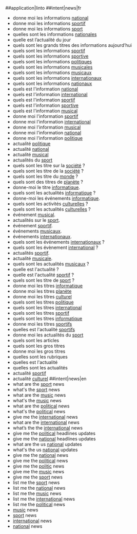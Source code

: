 ##application|linto
##intent|news|fr
- donne moi les informations [national](type_national)
- donne moi les informations [sportif](type_sport)
- donne moi les informations [sport](type_sport)
- quelles sont les informations [nationales](type_national)
- quelle est l’actualité du jour
- quels sont les grands titres des informations aujourd’hui
- quels sont les informations [sportif](type_sport)
- quels sont les informations [sportive](type_sport)
- quels sont les informations [politiques](type_politique)
- quels sont les informations [musicales](type_music)
- quels sont les informations [musicaux](type_music)
- quels sont les informations [internationaux](type_international)
- quels sont les informations [nationaux](type_national)
- quels est l'information [national](type_national)
- quels est l'information [international](type_international)
- quels est l'information [sportif](type_sport)
- quels est l'information [sportive](type_sport)
- quels est l'information [musical](type_music)
- donne moi l'information [sportif](type_sport)
- donne moi l'information [international](type_international)
- donne moi l'information [musical](type_music)
- donne moi l'information [national](type_national)
- donne moi l'information [politique](type_politique)
- actualité [politique](type_politique)
- actualité [national](type_national)
- actualité [musical](type_music)
- actualités du [sport](type_sport)
- quels sont les titre sur la [société](type_societe) ?
- quels sont les titre de la [société](type_societe) ?
- quels sont les titre du [monde](type_world) ?
- quels sont des titres de [planète](type_world) ?
- donne-moi le titre [informatique](type_pixel).
- quels sont les actualités [informatique](type_pixel) ?
- donne-moi les événements [informatique](type_pixel).
- quels sont les activités [culturelles](type_cultural) ?
- quels sont les actualités [culturelles](type_cultural) ?
- événement [musical](type_musical).
- actualités sur le [sport](type_sport).
- événement [sportif](type_sport).
- événements [musicaux](type_musical).
- événements [internationaux](type_international).
- quels sont les événements [internationaux](type_international) ?
- quels sont les évènement [international](type_international) ?
- actualités [sportif](type_sport).
- actualité [musicale](type_musical).
- quels sont les actualités [musicaux](type_musical) ?
- quelle est l'actualité ?
- quelle est l'actualité [sportif](type_sport) ?
- quels sont les titre de [sport](type_sport) ?
- donne moi les titres [informatique](type_pixel)
- donne moi les titres [planète](type_world)
- donne moi les titres [culturel](type_cultural)
- quels sont les titres [politique](type_politique)
- quels sont les titres [international](type_international)
- quels sont les titres [sportif](type_sport)
- quels sont les titres [informatique](type_pixel)
- donne moi les titres [sportifs](type_sport)
- quelles est l'actualité [sportifs](type_sport)
- donne moi les actualités du [sport](type_sport)
- quels sont les articles
- quels sont les gros titres
- donne moi les gros titres
- quelles sont les rubriques
- quelles est l'actualité
- quelles sont les actualités
- actualité [sportif](type_sport)
- actualité [culturel](type_cultural)
##intent|news|en
- what are the [sport](type_sport) news
- what's the [sport](type_sport) news
- what are the [music](type_music) news
- what's the [music](type_music) news
- what are the [political](type_politique) news
- what's the [political](type_politique) news
- give me the [international](type_international) news
- what are the [international](type_international) news
- what’s the the [international](type_international) news
- give me the [political](type_politique) headlines updates
- give me the [national](type_national) headlines updates
- what are the us [national](type_national) updates
- what's the us [national](type_national) updates
- give me the [national](type_national) news
- give me the [political](type_politique) news
- give me the [politic](type_politique) news
- give me the [music](type_music) news
- give me the [sport](type_sport) news
- list me the [sport](type_sport) news
- list me the [national](type_national) news
- list me the [music](type_music) news
- list me the [international](type_international) news
- list me the [political](type_politique) news
- [music](type_music) news
- [sport](type_international) news
- [international](type_international) news
- [national](type_national) news